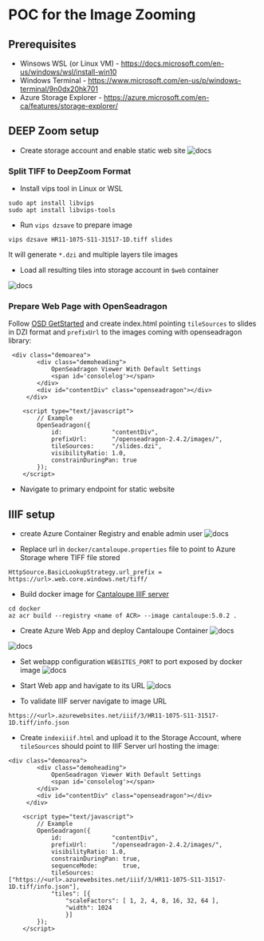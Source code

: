 # POC for the Image Zooming

## Prerequisites

- Winsows WSL (or Linux VM) - https://docs.microsoft.com/en-us/windows/wsl/install-win10
- Windows Terminal -  https://www.microsoft.com/en-us/p/windows-terminal/9n0dx20hk701
- Azure Storage Explorer - https://azure.microsoft.com/en-ca/features/storage-explorer/ 

## DEEP Zoom setup

- Create storage account and enable static web site
![docs](/docs/staticws.jpg)

### Split TIFF to DeepZoom Format

- Install vips tool in Linux or WSL
```
sudo apt install libvips
sudo apt install libvips-tools
```

- Run `vips dzsave` to prepare image 

```
vips dzsave HR11-1075-S11-31517-1D.tiff slides
```

It will generate `*.dzi` and multiple layers tile images

- Load all resulting tiles into storage account in `$web` container

![docs](/docs/dzi-storage.jpg)

### Prepare Web Page with OpenSeadragon

Follow [OSD GetStarted](https://openseadragon.github.io/docs/) and create index.html pointing `tileSources` to slides in DZI format and `prefixUrl` to the images coming with openseadragon library:

```
 <div class="demoarea">
        <div class="demoheading">
            OpenSeadragon Viewer With Default Settings
            <span id='consolelog'></span>
        </div>
        <div id="contentDiv" class="openseadragon"></div>
     </div>
    
    <script type="text/javascript">
        // Example
        OpenSeadragon({
            id:              "contentDiv",
            prefixUrl:       "/openseadragon-2.4.2/images/",
            tileSources:     "/slides.dzi",
            visibilityRatio: 1.0,
            constrainDuringPan: true
        });
    </script>
```

- Navigate to primary endpoint for static website


## IIIF setup


-  create Azure Container Registry and enable admin user 
![docs](/docs/acr.jpg)

- Replace url in `docker/cantaloupe.properties` file to point to Azure Storage where TIFF file stored

```
HttpSource.BasicLookupStrategy.url_prefix = https://url>.web.core.windows.net/tiff/
```

- Build docker image for [Cantaloupe IIIF server](https://cantaloupe-project.github.io/)

```
cd docker
az acr build --registry <name of ACR> --image cantaloupe:5.0.2 .
```

- Create Azure Web App and deploy Cantaloupe Container
![docs](/docs/webappcreate.jpg)

![docs](/docs/webapp.jpg)


- Set webapp configuration `WEBSITES_PORT` to port exposed by docker image
![docs](/docs/webappport.jpg)

- Start Web app and havigate to its URL
![docs](/docs/webappurl.jpg)

- To validate IIIF server navigate to image URL
```
https://<url>.azurewebsites.net/iiif/3/HR11-1075-S11-31517-1D.tiff/info.json
```

- Create `indexiiif.html` and upload it to the Storage Account, where `tileSources` should point to IIIF Server url hosting the image:

```
<div class="demoarea">
        <div class="demoheading">
            OpenSeadragon Viewer With Default Settings
            <span id='consolelog'></span>
        </div>
        <div id="contentDiv" class="openseadragon"></div>
     </div>
    
    <script type="text/javascript">
        // Example
        OpenSeadragon({
            id:              "contentDiv",
            prefixUrl:       "/openseadragon-2.4.2/images/",
            visibilityRatio: 1.0,
            constrainDuringPan: true,
            sequenceMode:       true,
            tileSources: ["https://<url>.azurewebsites.net/iiif/3/HR11-1075-S11-31517-1D.tiff/info.json"],
            "tiles": [{
                "scaleFactors": [ 1, 2, 4, 8, 16, 32, 64 ],
                "width": 1024
                }]
        });
    </script>
```

 